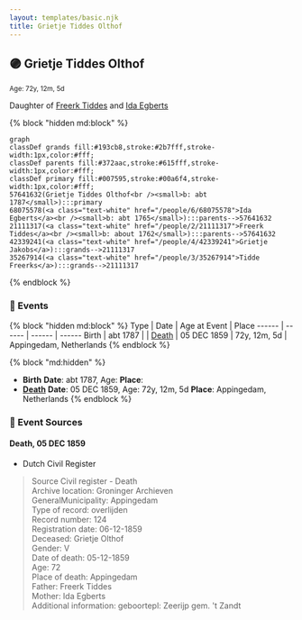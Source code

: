 ```yaml
---
layout: templates/basic.njk
title: Grietje Tiddes Olthof
---
```

## 🟣 Grietje Tiddes Olthof
<small>Age: 72y, 12m, 5d</small>

Daughter of [Freerk Tiddes](/people/2/21111317) and [Ida Egberts](/people/6/68075578)

{% block "hidden md:block" %}
```mermaid
graph
classDef grands fill:#193cb8,stroke:#2b7fff,stroke-width:1px,color:#fff;
classDef parents fill:#372aac,stroke:#615fff,stroke-width:1px,color:#fff;
classDef primary fill:#007595,stroke:#00a6f4,stroke-width:1px,color:#fff;
57641632(Grietje Tiddes Olthof<br /><small>b: abt 1787</small>):::primary
68075578(<a class="text-white" href="/people/6/68075578">Ida Egberts</a><br /><small>b: abt 1765</small>):::parents-->57641632
21111317(<a class="text-white" href="/people/2/21111317">Freerk Tiddes</a><br /><small>b: about 1762</small>):::parents-->57641632
42339241(<a class="text-white" href="/people/4/42339241">Grietje Jakobs</a>):::grands-->21111317
35267914(<a class="text-white" href="/people/3/35267914">Tidde Freerks</a>):::grands-->21111317
```
{% endblock %}

### 📆 Events

{% block "hidden md:block" %}
Type | Date | Age at Event | Place
------ | ------ | ------ | ------
Birth | abt 1787 |  |
[Death](#event-event-3) | 05 DEC 1859 | 72y, 12m, 5d | Appingedam, Netherlands
{% endblock %}

{% block "md:hidden" %}
- **Birth**
**Date**: abt 1787, Age:
**Place**:
- **[Death](#event-event-3)**
**Date**: 05 DEC 1859, Age: 72y, 12m, 5d
**Place**: Appingedam, Netherlands
{% endblock %}

### 📰 Event Sources

#### <a id="event-event-3"></a> Death, 05 DEC 1859
* Dutch Civil Register
>   
  > Source Civil register - Death  
  > Archive location: Groninger Archieven  
  > GeneralMunicipality: Appingedam  
  > Type of record: overlijden  
  > Record number: 124  
  > Registration date: 06-12-1859  
  > Deceased: Grietje Olthof  
  > Gender: V  
  > Date of death: 05-12-1859  
  > Age: 72  
  > Place of death: Appingedam  
  > Father: Freerk Tiddes  
  > Mother: Ida Egberts  
  > Additional information: geboortepl: Zeerijp gem. 't Zandt
